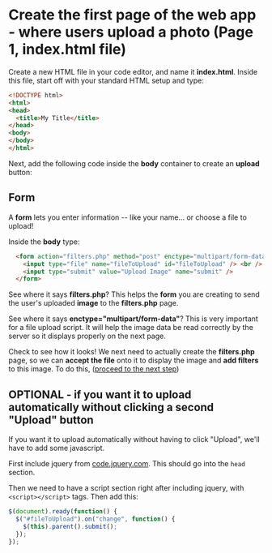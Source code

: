 # Create the first page of the web app - where users upload a photo (Page 1, index.html file)

Create a new HTML file in your code editor, and name it **index.html**. Inside this file, start off with your standard HTML setup and type:

```html
<!DOCTYPE html>
<html>
<head>
  <title>My Title</title>
</head>
<body>
</body>
</html>
```
Next, add the following code inside the **body** container to create an **upload** button:

## Form

A **form** lets you enter information -- like your name... or choose a file to upload!

Inside the **body** type:

```html
  <form action="filters.php" method="post" enctype="multipart/form-data">
    <input type="file" name="fileToUpload" id="fileToUpload" /> <br />
    <input type="submit" value="Upload Image" name="submit" />
  </form>
```

See where it says **filters.php**? This helps the **form** you are creating to send the user's uploaded **image** to the **filters.php** page. 

See where it says **enctype="multipart/form-data"**? This is very important for a file upload script. It will help the image data be read correctly by the server so it displays properly on the next page. 

Check to see how it looks!  We next need to actually create the **filters.php** page, so we can **accept the file** onto it to display the image and **add filters** to this image. To do this, ([proceed to the next step](https://github.com/DesignCodeBuild/basiccamanjs/blob/master/day4/1-AcceptAFile.md))

## OPTIONAL - if you want it to upload automatically without clicking a second "Upload" button

If you want it to upload automatically without having to click "Upload", we'll have to add some javascript.

First include jquery from [code.jquery.com](http://code.jquery.com/).  This should go into the `head` section.

Then we need to have a script section right after including jquery, with `<script></script>` tags.  Then add this:

```javascript
$(document).ready(function() {
  $("#fileToUpload").on("change", function() {
    $(this).parent().submit();
  });
});
```

